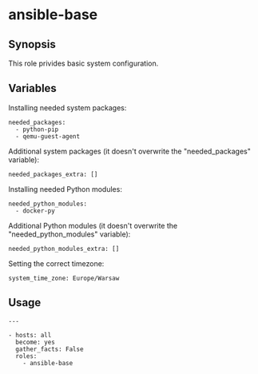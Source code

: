 # ansible-base

## Synopsis

This role privides basic system configuration.

## Variables

Installing needed system packages:
```
needed_packages:
  - python-pip
  - qemu-guest-agent
```

Additional system packages (it doesn't overwrite the "needed_packages" variable):
```
needed_packages_extra: []
```

Installing needed Python modules:
```
needed_python_modules:
  - docker-py
```

Additional Python modules (it doesn't overwrite the "needed_python_modules" variable):
```
needed_python_modules_extra: []
```

Setting the correct timezone:
```
system_time_zone: Europe/Warsaw
```

## Usage

```
---

- hosts: all
  become: yes
  gather_facts: False
  roles:
    - ansible-base
```
